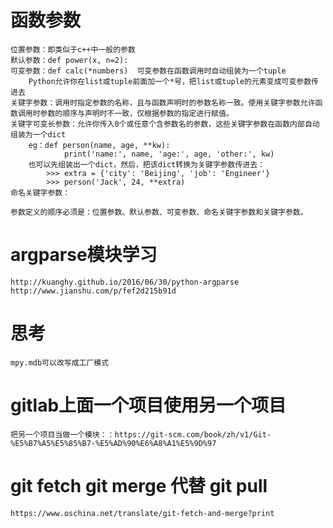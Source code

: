 # 函数参数
    位置参数：即类似于c++中一般的参数
    默认参数：def power(x, n=2):
    可变参数：def calc(*numbers)  可变参数在函数调用时自动组装为一个tuple
        Python允许你在list或tuple前面加一个*号，把list或tuple的元素变成可变参数传进去
    关键字参数：调用时指定参数的名称，且与函数声明时的参数名称一致。使用关键字参数允许函数调用时参数的顺序与声明时不一致，仅根据参数的指定进行赋值。
    关键字可变长参数：允许你传入0个或任意个含参数名的参数，这些关键字参数在函数内部自动组装为一个dict
        eg：def person(name, age, **kw):
                print('name:', name, 'age:', age, 'other:', kw)
        也可以先组装出一个dict，然后，把该dict转换为关键字参数传进去：
            >>> extra = {'city': 'Beijing', 'job': 'Engineer'}
            >>> person('Jack', 24, **extra)
    命名关键字参数：
                
    参数定义的顺序必须是：位置参数、默认参数、可变参数、命名关键字参数和关键字参数。
    
    
# argparse模块学习 
    http://kuanghy.github.io/2016/06/30/python-argparse
    http://www.jianshu.com/p/fef2d215b91d
    
    
# 思考
    mpy.mdb可以改写成工厂模式
    
# gitlab上面一个项目使用另一个项目
    把另一个项目当做一个模块：：https://git-scm.com/book/zh/v1/Git-%E5%B7%A5%E5%85%B7-%E5%AD%90%E6%A8%A1%E5%9D%97
    
# git fetch git merge 代替 git pull
    https://www.oschina.net/translate/git-fetch-and-merge?print